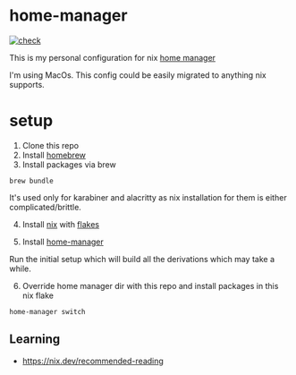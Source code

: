 # home-manager
[![check](https://github.com/vaporif/home-manager/actions/workflows/check.yaml/badge.svg?branch=main)](https://github.com/vaporif/home-manager/actions/workflows/check.yaml)

This is my personal configuration for nix [home manager](https://github.com/nix-community/home-manager)

I'm using MacOs. This config could be easily migrated to anything nix supports.

# setup

1. Clone this repo
2. Install [homebrew](https://brew.sh/)
3. Install packages via brew
   
```shell
brew bundle
```

It's used only for karabiner and alacritty as nix installation for them is either complicated/brittle.

4. Install [nix](https://nixos.org/download) with [flakes](https://github.com/mschwaig/howto-install-nix-with-flake-support)

6. Install [home-manager](https://github.com/nix-community/home-manager)

Run the initial setup which will build all the derivations which may take a while.

6. Override home manager dir with this repo and install packages in this nix flake
```shell
home-manager switch
```
## Learning

- https://nix.dev/recommended-reading
